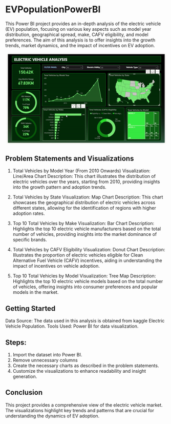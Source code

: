 # EVPopulationPowerBI
This Power BI project provides an in-depth analysis of the electric vehicle (EV) population, focusing on various key aspects such as model year distribution, geographical spread, make, CAFV eligibility, and model preferences. The aim of this analysis is to offer insights into the growth trends, market dynamics, and the impact of incentives on EV adoption.

![image](./electricvehicle.gif)

## Problem Statements and Visualizations
1. Total Vehicles by Model Year (From 2010 Onwards)
Visualization: Line/Area Chart
Description: This chart illustrates the distribution of electric vehicles over the years, starting from 2010, providing insights into the growth pattern and adoption trends.

3. Total Vehicles by State
Visualization: Map Chart
Description: This chart showcases the geographical distribution of electric vehicles across different states, allowing for the identification of regions with higher adoption rates.

5. Top 10 Total Vehicles by Make
Visualization: Bar Chart
Description: Highlights the top 10 electric vehicle manufacturers based on the total number of vehicles, providing insights into the market dominance of specific brands.

7. Total Vehicles by CAFV Eligibility
Visualization: Donut Chart
Description: Illustrates the proportion of electric vehicles eligible for Clean Alternative Fuel Vehicle (CAFV) incentives, aiding in understanding the impact of incentives on vehicle adoption.

9. Top 10 Total Vehicles by Model
Visualization: Tree Map
Description: Highlights the top 10 electric vehicle models based on the total number of vehicles, offering insights into consumer preferences and popular models in the market.

## Getting Started
Data Source: The data used in this analysis is obtained from kaggle Electric Vehicle Population.
Tools Used: Power BI for data visualization.

## Steps:
1. Import the dataset into Power BI.
2. Remove unnecessary columns
3. Create the necessary charts as described in the problem statements.
4. Customize the visualizations to enhance readability and insight generation.
   
## Conclusion
This project provides a comprehensive view of the electric vehicle market. The visualizations highlight key trends and patterns that are crucial for understanding the dynamics of EV adoption.
